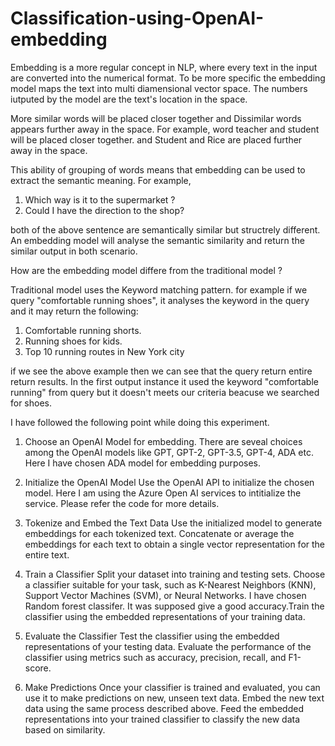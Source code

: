 # Classification-using-OpenAI-embedding
Embedding is a more regular concept in NLP, where every text in the input are converted into the numerical format. To be more specific the embedding model maps the text into multi diamensional vector space. The numbers iutputed by the model are the text's location in the space.

More similar words will be placed closer together and Dissimilar words appears further away in the space. For example, word teacher and student will be placed closer together. and Student and Rice are placed further away in the space.


This ability of grouping of words means that embedding can be used to extract the semantic meaning. For example,
1. Which way is it to the supermarket ?
2. Could I have the direction to the shop?

both of the above sentence are semantically similar but structrely different. An embedding model will analyse the semantic similarity and return the similar output in both scenario.

How are the embedding model differe from the traditional model ?

Traditional model uses the Keyword matching pattern. for example if we query "comfortable running shoes", it analyses the keyword in the query and it may return the following:
1. Comfortable running shorts.
2. Running shoes for kids.
3. Top 10 running routes in New York city

if we see the above example then we can see that the query return entire return results. In the first output instance it used the keyword "comfortable running" from query but it doesn't meets our criteria beacuse we searched for shoes.


I have followed the following point while doing this experiment.

1. Choose an OpenAI Model for embedding.
  There are seveal choices among the OpenAI models like GPT, GPT-2, GPT-3.5, GPT-4, ADA etc.
  Here I have chosen ADA model for embedding purposes.

2. Initialize the OpenAI Model
  Use the OpenAI API to initialize the chosen model. Here I am using the Azure Open AI services to intitialize the service.
  Please refer the code for more details.

3. Tokenize and Embed the Text Data
  Use the initialized model to generate embeddings for each tokenized text. Concatenate or average the embeddings for each text to obtain a single vector representation for the entire text.

4. Train a Classifier
  Split your dataset into training and testing sets. Choose a classifier suitable for your task, such as K-Nearest Neighbors (KNN), Support Vector Machines (SVM), or Neural Networks. I have chosen Random forest classifer. It was supposed give a     good accuracy.Train the classifier using the embedded representations of your training data.

5. Evaluate the Classifier
  Test the classifier using the embedded representations of your testing data. Evaluate the performance of the classifier using metrics such as accuracy, precision, recall, and F1-score.

6. Make Predictions
  Once your classifier is trained and evaluated, you can use it to make predictions on new, unseen text data. Embed the new text data using the same process described above. Feed the embedded representations into your trained classifier to classify the new data based on similarity. 
